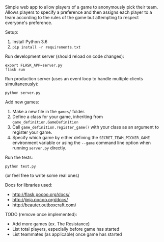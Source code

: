 Simple web app to allow players of a game to anonymously pick their
team. Allows players to specify a preference and then assigns each
player to a team according to the rules of the game but attempting
to respect everyone's preference.

Setup:

1. Install Python 3.6
2. `pip install -r requirements.txt`

Run development server (should reload on code changes):
```
export FLASK_APP=server.py
flask run
```

Run production server (uses an event loop to handle multiple clients simultaneously):
```
python server.py
```

Add new games:
1. Make a new file in the `games/` folder.
2. Define a class for your game, inheriting from `game_definition.GameDefinition`
3. Call `game_definition.register_game()` with your class as an argument to register your game.
4. Specify which game by either defining the `SECRET_TEAM_PICKER_GAME` environment variable
   or using the `--game` command line option when running `server.py` directly.

Run the tests:
```
python test.py
```

(or feel free to write some real ones)

Docs for libraries used:
* http://flask.pocoo.org/docs/
* http://jinja.pocoo.org/docs/
* http://beauter.outboxcraft.com/


TODO (remove once implemented):
* Add more games (ex. The Resistance)
* List total players, especially before game has started
* List teammates (as applicable) once game has started